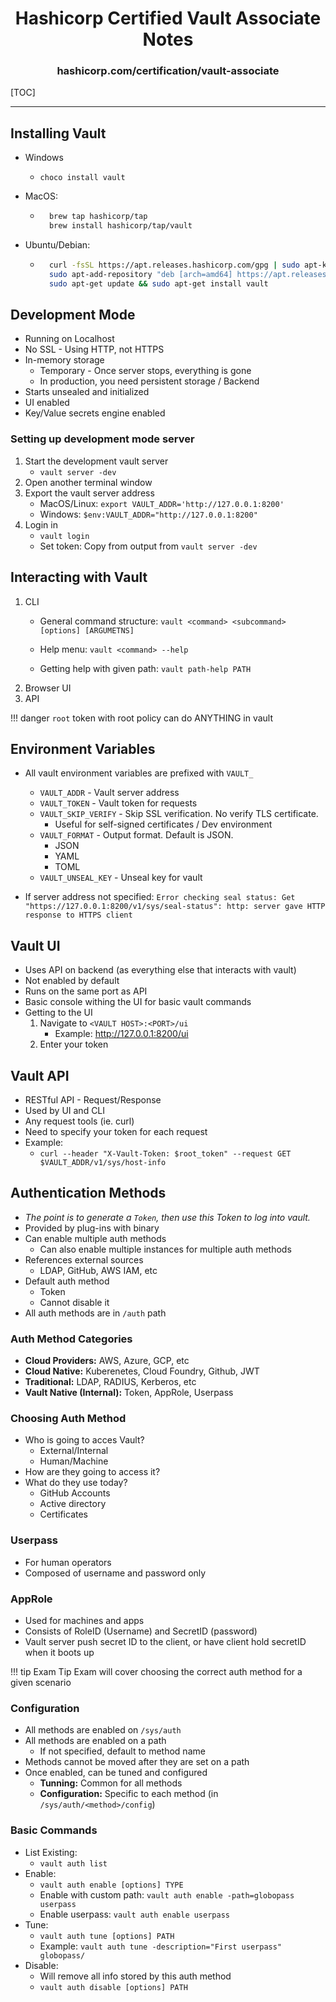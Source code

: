 
<h1 align="center">Hashicorp Certified Vault Associate Notes</h1>

<h3 align="center">hashicorp.com/certification/vault-associate</h3>


[TOC]

---

## Installing Vault

- Windows
    - `choco install vault`

- MacOS:
    - ```bash
		brew tap hashicorp/tap
		brew install hashicorp/tap/vault
		```

- Ubuntu/Debian:
    - ```bash
        curl -fsSL https://apt.releases.hashicorp.com/gpg | sudo apt-key add -
        sudo apt-add-repository "deb [arch=amd64] https://apt.releases.hashicorp.com $(lsb_release -cs) main"
		sudo apt-get update && sudo apt-get install vault
		```

## Development Mode

- Running on Localhost
- No SSL - Using HTTP, not HTTPS
- In-memory storage 
	- Temporary - Once server stops, everything is gone
    - In production, you need persistent storage / Backend
- Starts unsealed and initialized
- UI enabled
- Key/Value secrets engine enabled

### Setting up development mode server

1. Start the development vault server
	- `vault server -dev`
2. Open another terminal window
3. Export the vault server address 
	- MacOS/Linux: `export VAULT_ADDR='http://127.0.0.1:8200'`
	- Windows: `$env:VAULT_ADDR="http://127.0.0.1:8200"`
4. Login in 
	- `vault login`
	- Set token: Copy from output from `vault server -dev`


## Interacting with Vault

1. CLI
    - General command structure: `vault <command> <subcommand> [options] [ARGUMETNS]`
    - Help menu: `vault <command> --help`
    
    - Getting help with given path: `vault path-help PATH`
2. Browser UI
3. API


!!! danger `root` token with root policy can do ANYTHING in vault


## Environment Variables

- All vault environment variables are prefixed with `VAULT_`
    - `VAULT_ADDR` - Vault server address
    - `VAULT_TOKEN` - Vault token for requests
    - `VAULT_SKIP_VERIFY` - Skip SSL verification. No verify TLS certificate.
        - Useful for self-signed certificates / Dev environment
    - `VAULT_FORMAT` - Output format. Default is JSON.
        - JSON
        - YAML
        - TOML
    - `VAULT_UNSEAL_KEY` - Unseal key for vault


- If server address not specified:
    `Error checking seal status: Get "https://127.0.0.1:8200/v1/sys/seal-status": http: server gave HTTP response to HTTPS client`


## Vault UI

- Uses API on backend (as everything else that interacts with vault)
- Not enabled by default
- Runs on the same port as API
- Basic console withing the UI for basic vault commands
- Getting to the UI
    1. Navigate to `<VAULT HOST>:<PORT>/ui`
        - Example: http://127.0.0.1:8200/ui
    2. Enter your token


## Vault API

- RESTful API - Request/Response
- Used by UI and CLI
- Any request tools (ie. curl)
- Need to specify your token for each request
- Example:
    - `curl --header "X-Vault-Token: $root_token" --request GET $VAULT_ADDR/v1/sys/host-info`


## Authentication Methods

- *The point is to generate a `Token`, then use this Token to log into vault.*
- Provided by plug-ins with binary
- Can enable multiple auth methods
    - Can also enable multiple instances for multiple auth methods
- References external sources
    - LDAP, GitHub, AWS IAM, etc
- Default auth method
	- Token
	- Cannot disable it
- All auth methods are in `/auth` path

### Auth Method Categories 

- **Cloud Providers:** AWS, Azure, GCP, etc
- **Cloud Native:** Kuberenetes, Cloud Foundry, Github, JWT
- **Traditional:** LDAP, RADIUS, Kerberos, etc
- **Vault Native (Internal):** Token, AppRole, Userpass

### Choosing Auth Method

- Who is going to acces Vault?
	- External/Internal
	- Human/Machine
- How are they going to access it?
- What do they use today?
	- GitHub Accounts
	- Active directory
	- Certificates

### Userpass

- For human operators
- Composed of username and password only

### AppRole

- Used for machines and apps
- Consists of RoleID (Username) and SecretID (password)
- Vault server push secret ID to the client, or have client hold secretID when it boots up

!!! tip Exam Tip
	Exam will cover choosing the correct auth method for a given scenario

### Configuration

- All methods are enabled on `/sys/auth`
- All methods are enabled on a path
	- If not specified, default to method name
- Methods cannot be moved after they are set on a path
- Once enabled, can be tuned and configured
	- **Tunning:** Common for all methods
	- **Configuration:** Specific to each method (in `/sys/auth/<method>/config`)

### Basic Commands

- List Existing:
	- `vault auth list`
- Enable:
	- `vault auth enable [options] TYPE`
	- Enable with custom path: `vault auth enable -path=globopass userpass`
	- Enable userpass: `vault auth enable userpass`
- Tune: 
	- `vault auth tune [options] PATH`
	- Example: `vault auth tune -description="First userpass" globopass/`
- Disable:
	- Will remove all info stored by this auth method
	- `vault auth disable [options] PATH`









































